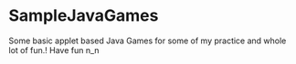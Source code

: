 # SampleJavaGames
Some basic applet based Java Games for some of my practice and whole lot of fun.!
 Have fun n_n
